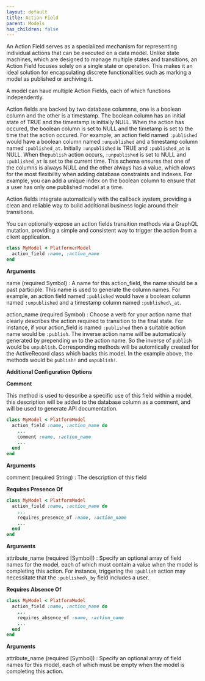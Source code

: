 ```yaml
---
layout: default
title: Action Field
parent: Models
has_children: false
---
```


An Action Field serves as a specialized mechanism for representing individual
actions that can be executed on a data model. Unlike state machines, which are
designed to manage multiple states and transitions, an Action Field focuses solely
on a single state or operation. This makes it an ideal solution for encapsulating
discrete functionalities such as marking a model as published or archiving it.

A model can have multiple Action Fields, each of which functions independently.

Action fields are backed by two database columnns, one is a boolean column and the
other is a timestamp. The boolean column has an initial state of TRUE and the timestamp
is initially NULL. When the action has occured, the boolean column is set to NULL and
the timetamp is set to the time that the action occured. For example, an action field
named `:published` would have a boolean column named `:unpublished` and a timestamp
column named `:published_at`. Initially `:unpublished` is TRUE and `:published_at` is NULL.
When the`publish` action occurs, `:unpublished` is set to NULL and `:published_at` is
set to the current time. This schema ensures that one of the columns is always NULL and
the other always has a value, which alows for the most flexibility when adding database
constraints and indexes. For example, you can add a unique index on the boolean column
to ensure that a user has only one published model at a time.

Action fields integrate automatically with the callback system, providing a clean and
reliable way to build additional business logic around their transitions.

You can optionally expose an action fields transition methods via a GraphQL mutation,
providing a simple and consistent way to trigger the action from a client application.

```ruby
class MyModel < PlatformerModel
  action_field :name, :action_name
end

```

**Arguments**

name (required Symbol)
:   A name for this action\_field, the name should be a past participle. This name is used to generate the column names. For example, an action field named `:published` would have a boolean column named `:unpublished` and a timestamp column named `:published\_at`.

action\_name (required Symbol)
:   Choose a verb for your action name that clearly describes the action required to transition to the final state. For instance, if your action\_field is named `:published` then a suitable action name would be `:publish`. The inverse action name will be automatically generated by prepending `un` to the action name. So the inverse of `publish` would be `unpublish`.  Corresponding methods will be automtically created for the ActiveRecord class which backs this model. In the example above, the methods would be `publish!` and `unpublish!`.

**Additional Configuration Options**

**Comment**

This method is used to describe a specific use of this
field within a model, this description will be added to
the database column as a comment, and will be used to
generate API documentation.

```ruby
class MyModel < PlatformModel
  action_field :name, :action_name do
    ...
    comment :name, :action_name
    ...
  end
end

```

**Arguments**

comment (required String)
:   The description of this field

**Requires Presence Of**

```ruby
class MyModel < PlatformModel
  action_field :name, :action_name do
    ...
    requires_presence_of :name, :action_name
    ...
  end
end

```

**Arguments**

attribute\_name (required [Symbol])
:   Specify an optional array of field names for the model, each of which must contain a value when the model is completing this action. For instance, triggering the `:publish` action may necessitate that the `:published\_by` field includes a user.

**Requires Absence Of**

```ruby
class MyModel < PlatformModel
  action_field :name, :action_name do
    ...
    requires_absence_of :name, :action_name
    ...
  end
end

```

**Arguments**

attribute\_name (required [Symbol])
:   Specify an optional array of field names for this model, each of which must be empty when the model is completing this action.